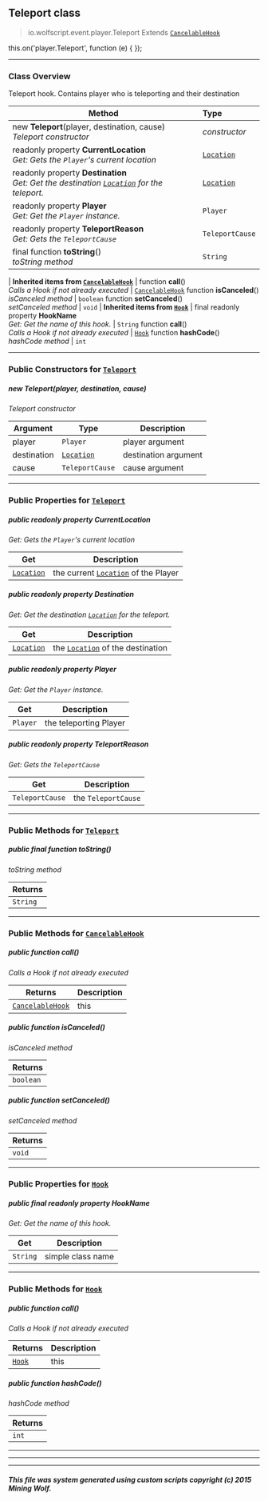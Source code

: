 ## Teleport __class__

>io.wolfscript.event.player.Teleport
>Extends [`CancelableHook`](../../hook/CancelableHook.md)

this.on('player.Teleport', function (e) { });

---

### Class Overview

Teleport hook. Contains player who is teleporting and their destination

Method | Type   
--- | :--- 
new __Teleport__(player, destination, cause) <br> _Teleport constructor_ | _constructor_
 readonly property __CurrentLocation__ <br> _Get: Gets the `Player`'s current location_ | [`Location`](../../api/world/position/Location.md)
 readonly property __Destination__ <br> _Get: Get the destination [`Location`](../../api/world/position/Location.md) for the teleport._ | [`Location`](../../api/world/position/Location.md)
 readonly property __Player__ <br> _Get: Get the `Player` instance._ | `Player`
 readonly property __TeleportReason__ <br> _Get: Gets the `TeleportCause`_ | `TeleportCause`
final function __toString__() <br> _toString method_ | `String`
 |
__Inherited items from [`CancelableHook`](../../hook/CancelableHook.md)__ |
 function __call__() <br> _Calls a Hook if not already executed_ | [`CancelableHook`](../../hook/CancelableHook.md)
 function __isCanceled__() <br> _isCanceled method_ | `boolean`
 function __setCanceled__() <br> _setCanceled method_ | `void`
 |
__Inherited items from [`Hook`](../../hook/Hook.md)__ |
final readonly property __HookName__ <br> _Get: Get the name of this hook._ | `String`
 function __call__() <br> _Calls a Hook if not already executed_ | [`Hook`](../../hook/Hook.md)
 function __hashCode__() <br> _hashCode method_ | `int`







---

### Public Constructors for [`Teleport`](Teleport.md)

##### <a id='teleport'></a>new __Teleport__(player, destination, cause) 

_Teleport constructor_

Argument | Type | Description  
--- | --- | --- 
player | `Player` | player argument
destination | [`Location`](../../api/world/position/Location.md) | destination argument
cause | `TeleportCause` | cause argument

---

### Public Properties for [`Teleport`](Teleport.md)

##### <a id='currentlocation'></a>public  readonly property __CurrentLocation__

_Get: Gets the `Player`'s current location_

Get | Description
--- | --- 
[`Location`](../../api/world/position/Location.md) | the current [`Location`](../../api/world/position/Location.md) of the Player



##### <a id='destination'></a>public  readonly property __Destination__

_Get: Get the destination [`Location`](../../api/world/position/Location.md) for the teleport._

Get | Description
--- | --- 
[`Location`](../../api/world/position/Location.md) | the [`Location`](../../api/world/position/Location.md) of the destination



##### <a id='player'></a>public  readonly property __Player__

_Get: Get the `Player` instance._

Get | Description
--- | --- 
`Player` | the teleporting Player



##### <a id='teleportreason'></a>public  readonly property __TeleportReason__

_Get: Gets the `TeleportCause`_

Get | Description
--- | --- 
`TeleportCause` | the `TeleportCause`



---

### Public Methods for [`Teleport`](Teleport.md)

##### <a id='tostring'></a>public final function __toString__()

_toString method_

Returns | 
--- | 
`String` |


---

### Public Methods for [`CancelableHook`](../../hook/CancelableHook.md)

##### <a id='call'></a>public  function __call__()

_Calls a Hook if not already executed_

Returns | Description
--- | --- 
[`CancelableHook`](../../hook/CancelableHook.md) | this


##### <a id='iscanceled'></a>public  function __isCanceled__()

_isCanceled method_

Returns | 
--- | 
`boolean` |


##### <a id='setcanceled'></a>public  function __setCanceled__()

_setCanceled method_

Returns | 
--- | 
`void` |


---

### Public Properties for [`Hook`](../../hook/Hook.md)

##### <a id='hookname'></a>public final readonly property __HookName__

_Get: Get the name of this hook._

Get | Description
--- | --- 
`String` | simple class name



---

### Public Methods for [`Hook`](../../hook/Hook.md)

##### <a id='call'></a>public  function __call__()

_Calls a Hook if not already executed_

Returns | Description
--- | --- 
[`Hook`](../../hook/Hook.md) | this


##### <a id='hashcode'></a>public  function __hashCode__()

_hashCode method_

Returns | 
--- | 
`int` |


---


---


---


##### This file was system generated using custom scripts copyright (c) 2015 Mining Wolf.
	

